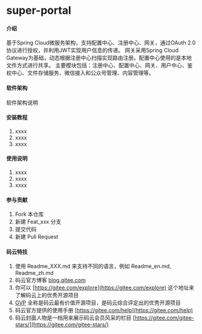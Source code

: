 # super-portal

#### 介绍
基于Spring Cloud微服务架构，支持配置中心、注册中心、网关，通过OAuth 2.0协议进行授权，并利用JWT实现用户信息的传递。
网关采用Spring Cloud Gateway为基础，动态根据注册中心扫描实现路由注册。配置中心使用的是本地文件方式进行共享。
主要模块包括：注册中心、配置中心、网关、用户中心、鉴权中心、文件存储服务、微信接入和公众号管理、内容管理等。

#### 软件架构
软件架构说明


#### 安装教程

1. xxxx
2. xxxx
3. xxxx

#### 使用说明

1. xxxx
2. xxxx
3. xxxx

#### 参与贡献

1. Fork 本仓库
2. 新建 Feat_xxx 分支
3. 提交代码
4. 新建 Pull Request


#### 码云特技

1. 使用 Readme\_XXX.md 来支持不同的语言，例如 Readme\_en.md, Readme\_zh.md
2. 码云官方博客 [blog.gitee.com](https://blog.gitee.com)
3. 你可以 [https://gitee.com/explore](https://gitee.com/explore) 这个地址来了解码云上的优秀开源项目
4. [GVP](https://gitee.com/gvp) 全称是码云最有价值开源项目，是码云综合评定出的优秀开源项目
5. 码云官方提供的使用手册 [https://gitee.com/help](https://gitee.com/help)
6. 码云封面人物是一档用来展示码云会员风采的栏目 [https://gitee.com/gitee-stars/](https://gitee.com/gitee-stars/)